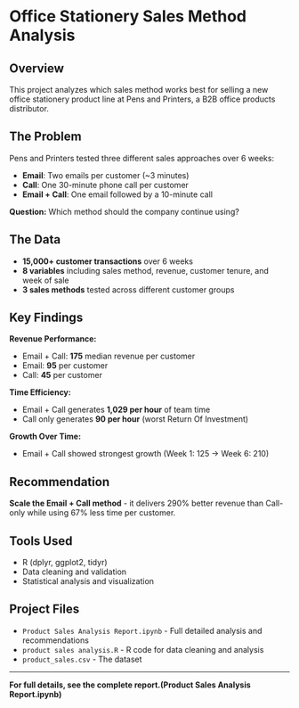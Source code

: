 # Office Stationery Sales Method Analysis

## Overview

This project analyzes which sales method works best for selling a new office stationery product line at Pens and Printers, a B2B office products distributor.

## The Problem

Pens and Printers tested three different sales approaches over 6 weeks:
- **Email**: Two emails per customer (~3 minutes)
- **Call**: One 30-minute phone call per customer
- **Email + Call**: One email followed by a 10-minute call

**Question:** Which method should the company continue using?

## The Data

- **15,000+ customer transactions** over 6 weeks
- **8 variables** including sales method, revenue, customer tenure, and week of sale
- **3 sales methods** tested across different customer groups

## Key Findings

**Revenue Performance:**
- Email + Call: **175** median revenue per customer
- Email: **95** per customer
- Call: **45** per customer

**Time Efficiency:**
- Email + Call generates **1,029 per hour** of team time
- Call only generates **90 per hour** (worst Return Of Investment)

**Growth Over Time:**
- Email + Call showed strongest growth (Week 1: 125 → Week 6: 210)

## Recommendation

**Scale the Email + Call method** - it delivers 290% better revenue than Call-only while using 67% less time per customer.

## Tools Used

- R (dplyr, ggplot2, tidyr)
- Data cleaning and validation
- Statistical analysis and visualization

## Project Files

- `Product Sales Analysis Report.ipynb` - Full detailed analysis and recommendations
- `product sales analysis.R` - R code for data cleaning and analysis
- `product_sales.csv` - The dataset 

---

**For full details, see the complete report.(Product Sales Analysis Report.ipynb)**
